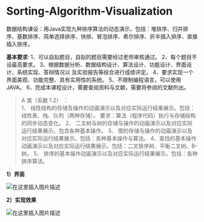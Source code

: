 # Sorting-Algorithm-Visualization
数据结构课设：用Java实现九种排序算法的动态演示，包括：堆排序、归并排序、基数排序、简单选择排序、快排、冒泡排序、希尔排序、折半插入排序、直接插入排序。

**基本要求**:  1、可以自拟题目，自拟的题目需要经过老师审核通过。 2、每个题目不设最高要求。 3、根据数据分析、数据结构设计、算法设计、功能设计、界面设计、系统实现、答辩情况以 及实验报告等综合进行成绩评定。 4、要求实现一个界面美观、功能完整、具有实用性的系统。 5、不限制编程语言，可以使用 JAVA。 6、完成本课程设计，需要查阅资料与文献，需要将参阅的文献列出。 

> A 类（系数 1.2） ：  
> 1、 线性结构的存储及操作的动画演示以及对应实际运行结果展示。包括：线性表、栈、队列（两种存储）。 要求：算法（程序代码）执行与存储结构的同步动态变化。 
>  2、 二叉树与树的存储与操作的动画演示以及对应实际运行结果展示。包含各种基本操作。 
> 3、 图的存储与操作的动画演示以及对应实际运行结果展示。包括：各种基本操作与算法。
>  4、查找的基本操作动画演示以及对应实际运行结果展示。包括：二叉排序树、平衡二叉树、B-树。
>   5、 排序的基本操作动画演示以及对应实际运行结果展示。包括：各种排序算法。


**1）界面**

![在这里插入图片描述](https://img-blog.csdnimg.cn/20200507201850580.png#pic_center)

**2）实现效果**

![在这里插入图片描述](https://img-blog.csdnimg.cn/20200507211010133.gif#pic_center)
